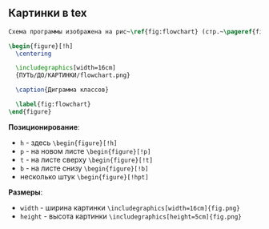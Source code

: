## Картинки в tex

```tex
Схема программы изображена на рис~\ref{fig:flowchart} (стр.~\pageref{fig:flowchart}).

\begin{figure}[!h]
  \centering

  \includegraphics[width=16cm]
  {ПУТЬ/ДО/КАРТИНКИ/flowchart.png}

  \caption{Диграмма классов}

  \label{fig:flowchart}
\end{figure}
```

**Позиционирование**:

- `h` - здесь `\begin{figure}[!h]`
- `p` - на новом листе `\begin{figure}[!p]`
- `t` - на листе сверху `\begin{figure}[!t]`
- `b` - на листе снизу `\begin{figure}[!b]`
- несколько штук `\begin{figure}[!hpt]`

**Размеры**:

- `width` - ширина картинки `\includegraphics[width=16cm]{fig.png}`
- `height` - высота картинки `\includegraphics[height=5cm]{fig.png}`

